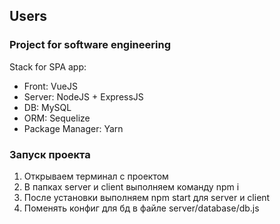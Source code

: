 ## Users
### Project for software engineering

Stack for SPA app:

- Front: VueJS
- Server: NodeJS + ExpressJS
- DB: MySQL
- ORM: Sequelize
- Package Manager: Yarn

### Запуск проекта

1. Открываем терминал с проектом
2. В папках server и client выполняем команду npm i
3. После установки выполняем npm start для server и client
4. Поменять конфиг для бд в файле server/database/db.js

